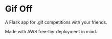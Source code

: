 # Gif Off
A Flask app for .gif competitions with your friends. 

Made with AWS free-tier deployment in mind. 
